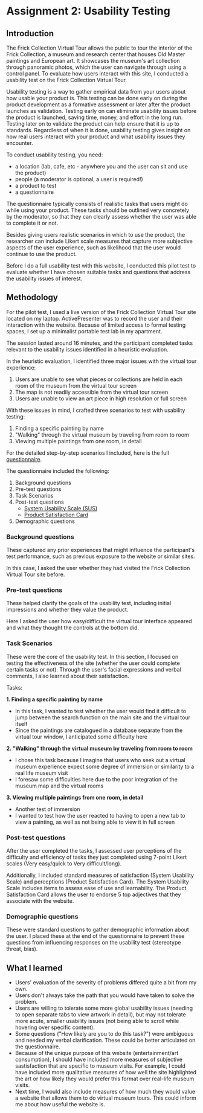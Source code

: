 # Assignment 2: Usability Testing

## Introduction
The Frick Collection Virtual Tour allows the public to tour the interior of the Frick Collection, a museum and research center that houses Old Master paintings and European art. It showcases the museum's art collection through panoramic photos, which the user can navigate through using a control panel. To evaluate how users interact with this site, I conducted a usability test on the Frick Collection Virtual Tour.

Usability testing is a way to gather empirical data from your users about how usable your product is. 
This testing can be done early on during the product development as a formative assessment or later after the product launches as validation.
Testing early on can eliminate usability issues before the product is launched, saving time, money, and effort in the long run.
Testing later on to validate the product can help ensure that it is up to standards. 
Regardless of when it is done, usability testing gives insight on how real users interact with your product and what usability issues they encounter.

To conduct usability testing, you need:

* a location (lab, cafe, etc - anywhere you and the user can sit and use the product)
* people (a moderator is optional, a user is required!)
* a product to test
* a questionnaire

The questionnaire typically consists of realistic tasks that users might do while using your product. These tasks should be outlined very concretely by the moderator, so that they can clearly assess whether the user was able to complete it or not.

Besides giving users realistic scenarios in which to use the product, the researcher can include Likert scale measures that capture more subjective aspects of the user experience, such as likelihood that the user would continue to use the product.

Before I do a full usability test with this website, I conducted this pilot test to evaluate whether I have chosen suitable tasks and questions that address the usability issues of interest.

## Methodology
For the pilot test, I used a live version of the Frick Collection Virtual Tour site located on my laptop. ActivePresenter was to record the user and their interaction with the website. Because of limited access to formal testing spaces, I set up a minimalist portable test lab in my apartment.

The session lasted around 16 minutes, and the participant completed tasks relevant to the usability issues identified in a heuristic evaluation.

In the heuristic evaluation, I identified three major issues with the virtual tour experience:

1. Users are unable to see what pieces or collections are held in each room of the museum from the virtual tour screen
2. The map is not readily accessible from the virtual tour screen
3. Users are unable to view an art piece in high resolution or full screen

With these issues in mind, I crafted three scenarios to test with usability testing:

1. Finding a specific painting by name
2. "Walking" through the virtual museum by traveling from room to room
3. Viewing multiple paintings from one room, in detail

For the detailed step-by-step scenarios I included, here is the full [questionnaire](https://forms.gle/RsvqniBv2tfaro7S6).

The questionnaire included the following:

1. Background questions
2. Pre-test questions
3. Task Scenarios
4. Post-test questions
    * [System Usability Scale (SUS)](https://www.usability.gov/how-to-and-tools/methods/system-usability-scale.html)
    * [Product Satisfaction Card](https://elearn.uni-sofia.bg/pluginfile.php/55103/mod_resource/content/0/Resources/Systems_Evaluation/DesirabilityToolkit.doc)
5. Demographic questions

### Background questions
These captured any prior experiences that might influence the participant's test performance, such as previous exposure to the website or similar sites.

In this case, I asked the user whether they had visited the Frick Collection Virtual Tour site before.

### Pre-test questions
These helped clarify the goals of the usability test, including initial impressions and whether they value the product.

Here I asked the user how easy/difficult the virtual tour interface appeared and what they thought the controls at the bottom did.

### Task Scenarios
These were the core of the usability test. In this section, I focused on testing the effectiveness of the site (whether the user could complete certain tasks or not). Through the user's facial expressions and verbal comments, I also learned about their satisfaction.

Tasks: 

**1. Finding a specific painting by name**
   - In this task, I wanted to test whether the user would find it difficult to jump between the search function on the main site and the virtual tour itself
   - Since the paintings are catalogued in a database separate from the virtual tour window, I anticipated some difficulty here

**2. "Walking" through the virtual museum by traveling from room to room**
   - I chose this task because I imagine that users who seek out a virtual museum experience expect some degree of immersion or similarity to a real life museum visit
   - I foresaw some difficulties here due to the poor integration of the museum map and the virtual rooms

**3. Viewing multiple paintings from one room, in detail**
   - Another test of immersion
   - I wanted to test how the user reacted to having to open a new tab to view a painting, as well as not being able to view it in full screen

### Post-test questions
After the user completed the tasks, I assessed user perceptions of the difficulty and efficiency of tasks they just completed using 7-point Likert scales (Very easy/quick to Very difficult/long). 

Additionally, I included standard measures of satisfaction (System Usability Scale) and perceptions (Product Satisfaction Card). The System Usability Scale includes items to assess ease of use and learnability. The Product Satisfaction Card allows the user to endorse 5 top adjectives that they associate with the website.

### Demographic questions
These were standard questions to gather demographic information about the user. I placed these at the end of the questionnaire to prevent these questions from influencing responses on the usability test (stereotype threat, bias).

## What I learned
* Users' evaluation of the severity of problems differed quite a bit from my own.
* Users don't always take the path that you would have taken to solve the problem.
* Users are willing to tolerate some more global usability issues (needing to open separate tabs to view artwork in detail), but may not tolerate more acute, smaller usability issues (not being able to scroll while hovering over specific content).
* Some questions ("How likely are you to do this task?") were ambiguous and needed my verbal clarification. These could be better articulated on the questionnaire.
* Because of the unique purpose of this website (entertainment/art consumption), I should have included more measures of subjective sastisfaction that are specific to museum visits. For example, I could have included more qualitative measures of how well the site highlighted the art or how likely they would prefer this format over real-life museum visits. 
* Next time, I would also include measures of how much they would value a website that allows them to do virtual museum tours. This could inform me about how useful the website is.
